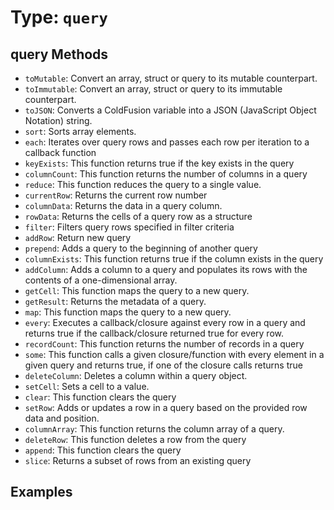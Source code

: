 # Type: `query`



## query Methods

* `toMutable`: Convert an array, struct or query to its mutable counterpart.
* `toImmutable`: Convert an array, struct or query to its immutable counterpart.
* `toJSON`: Converts a ColdFusion variable into a JSON (JavaScript Object Notation) string.
* `sort`: Sorts array elements.
* `each`: Iterates over query rows and passes each row per iteration to a callback function
* `keyExists`: This function returns true if the key exists in the query
* `columnCount`: This function returns the number of columns in a query
* `reduce`: This function reduces the query to a single value.
* `currentRow`: Returns the current row number
* `columnData`: Returns the data in a query column.
* `rowData`: Returns the cells of a query row as a structure
* `filter`: Filters query rows specified in filter criteria
* `addRow`: Return new query
* `prepend`: Adds a query to the beginning of another query
* `columnExists`: This function returns true if the column exists in the query
* `addColumn`: Adds a column to a query and populates its rows with the contents of a one-dimensional array.
* `getCell`: This function maps the query to a new query.
* `getResult`: Returns the metadata of a query.
* `map`: This function maps the query to a new query.
* `every`: Executes a callback/closure against every row in a query and returns true if the callback/closure returned true for every row.
* `recordCount`: This function returns the number of records in a query
* `some`: This function calls a given closure/function with every element in a given query and returns true, if one of the closure calls returns true
* `deleteColumn`: Deletes a column within a query object.
* `setCell`: Sets a cell to a value.
* `clear`: This function clears the query
* `setRow`: Adds or updates a row in a query based on the provided row data and position.
* `columnArray`: This function returns the column array of a query.
* `deleteRow`: This function deletes a row from the query
* `append`: This function clears the query
* `slice`: Returns a subset of rows from an existing query


## Examples
